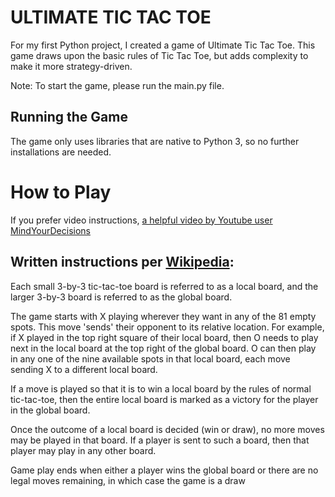 # ULTIMATE TIC TAC TOE

For my first Python project, I created a game of Ultimate Tic Tac Toe. This game draws upon the basic rules of Tic Tac Toe, but adds complexity to make it more strategy-driven.

Note: To start the game, please run the main.py file. 

## Running the Game

The game only uses libraries that are native to Python 3, so no further installations are needed.

# How to Play
If you prefer video instructions, [a helpful video by Youtube user MindYourDecisions](https://www.youtube.com/watch?v=37PC0bGMiTI)

## Written instructions per [Wikipedia](https://en.wikipedia.org/wiki/Ultimate_tic-tac-toe):

Each small 3-by-3 tic-tac-toe board is referred to as a local board, and the larger 3-by-3 board is referred to as the global board.

The game starts with X playing wherever they want in any of the 81 empty spots. This move 'sends' their opponent to its relative location. For example, if X played in the top right square of their local board, then O needs to play next in the local board at the top right of the global board. O can then play in any one of the nine available spots in that local board, each move sending X to a different local board.

If a move is played so that it is to win a local board by the rules of normal tic-tac-toe, then the entire local board is marked as a victory for the player in the global board.

Once the outcome of a local board is decided (win or draw), no more moves may be played in that board. If a player is sent to such a board, then that player may play in any other board.

Game play ends when either a player wins the global board or there are no legal moves remaining, in which case the game is a draw
